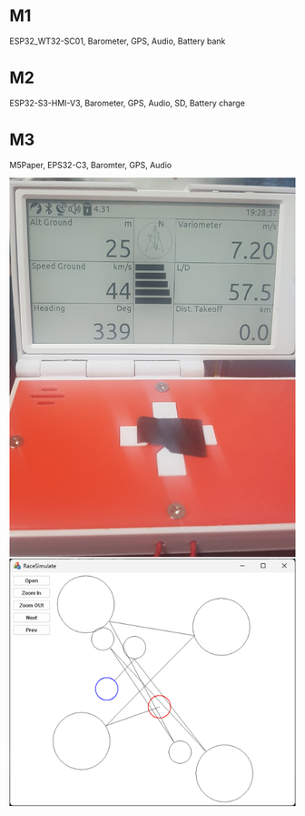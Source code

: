 # M1
ESP32_WT32-SC01, Barometer, GPS, Audio, Battery bank

# M2
ESP32-S3-HMI-V3, Barometer, GPS, Audio, SD, Battery charge

# M3
M5Paper, EPS32-C3, Baromter, GPS, Audio

<img src="doc/m3-working.jpg" width="720">

<img src="doc/M3/RaceSimulator.png" width="720">
